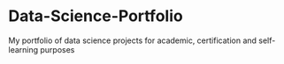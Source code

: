 # Data-Science-Portfolio
My portfolio of data science projects for academic, certification and self-learning purposes 

